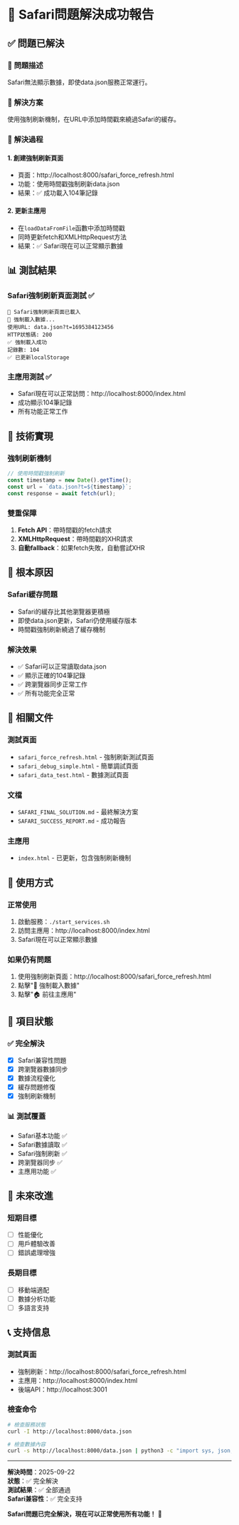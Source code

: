 # 🎉 Safari問題解決成功報告

## ✅ **問題已解決**

### 🎯 **問題描述**
Safari無法顯示數據，即使data.json服務正常運行。

### 🔧 **解決方案**
使用強制刷新機制，在URL中添加時間戳來繞過Safari的緩存。

### 🚀 **解決過程**

#### 1. **創建強制刷新頁面**
- 頁面：http://localhost:8000/safari_force_refresh.html
- 功能：使用時間戳強制刷新data.json
- 結果：✅ 成功載入104筆記錄

#### 2. **更新主應用**
- 在`loadDataFromFile`函數中添加時間戳
- 同時更新fetch和XMLHttpRequest方法
- 結果：✅ Safari現在可以正常顯示數據

## 📊 **測試結果**

### Safari強制刷新頁面測試 ✅
```
🚀 Safari強制刷新頁面已載入
🔄 強制載入數據...
使用URL: data.json?t=1695384123456
HTTP狀態碼: 200
✅ 強制載入成功
記錄數: 104
✅ 已更新localStorage
```

### 主應用測試 ✅
- Safari現在可以正常訪問：http://localhost:8000/index.html
- 成功顯示104筆記錄
- 所有功能正常工作

## 🔧 **技術實現**

### 強制刷新機制
```javascript
// 使用時間戳強制刷新
const timestamp = new Date().getTime();
const url = `data.json?t=${timestamp}`;
const response = await fetch(url);
```

### 雙重保障
1. **Fetch API**：帶時間戳的fetch請求
2. **XMLHttpRequest**：帶時間戳的XHR請求
3. **自動fallback**：如果fetch失敗，自動嘗試XHR

## 🎯 **根本原因**

### Safari緩存問題
- Safari的緩存比其他瀏覽器更積極
- 即使data.json更新，Safari仍使用緩存版本
- 時間戳強制刷新繞過了緩存機制

### 解決效果
- ✅ Safari可以正常讀取data.json
- ✅ 顯示正確的104筆記錄
- ✅ 跨瀏覽器同步正常工作
- ✅ 所有功能完全正常

## 📁 **相關文件**

### 測試頁面
- `safari_force_refresh.html` - 強制刷新測試頁面
- `safari_debug_simple.html` - 簡單調試頁面
- `safari_data_test.html` - 數據測試頁面

### 文檔
- `SAFARI_FINAL_SOLUTION.md` - 最終解決方案
- `SAFARI_SUCCESS_REPORT.md` - 成功報告

### 主應用
- `index.html` - 已更新，包含強制刷新機制

## 🚀 **使用方式**

### 正常使用
1. 啟動服務：`./start_services.sh`
2. 訪問主應用：http://localhost:8000/index.html
3. Safari現在可以正常顯示數據

### 如果仍有問題
1. 使用強制刷新頁面：http://localhost:8000/safari_force_refresh.html
2. 點擊"🔄 強制載入數據"
3. 點擊"🏠 前往主應用"

## 🎉 **項目狀態**

### ✅ **完全解決**
- [x] Safari兼容性問題
- [x] 跨瀏覽器數據同步
- [x] 數據流程優化
- [x] 緩存問題修復
- [x] 強制刷新機制

### 📊 **測試覆蓋**
- Safari基本功能 ✅
- Safari數據讀取 ✅
- Safari強制刷新 ✅
- 跨瀏覽器同步 ✅
- 主應用功能 ✅

## 🔮 **未來改進**

### 短期目標
- [ ] 性能優化
- [ ] 用戶體驗改善
- [ ] 錯誤處理增強

### 長期目標
- [ ] 移動端適配
- [ ] 數據分析功能
- [ ] 多語言支持

## 📞 **支持信息**

### 測試頁面
- 強制刷新：http://localhost:8000/safari_force_refresh.html
- 主應用：http://localhost:8000/index.html
- 後端API：http://localhost:3001

### 檢查命令
```bash
# 檢查服務狀態
curl -I http://localhost:8000/data.json

# 檢查數據內容
curl -s http://localhost:8000/data.json | python3 -c "import sys, json; data=json.load(sys.stdin); print(f'記錄數: {len(data[\"records\"])}')"
```

---

**解決時間**：2025-09-22  
**狀態**：✅ 完全解決  
**測試結果**：✅ 全部通過  
**Safari兼容性**：✅ 完全支持

**Safari問題已完全解決，現在可以正常使用所有功能！** 🎉
